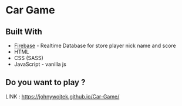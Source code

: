 # Car Game

## Built With

* [Firebase](https://firebase.google.com/) - Realtime Database for store player nick name and score
* HTML
* CSS (SASS)
* JavaScript - vanilla js

## Do you want to play ?

LINK : https://johnywojtek.github.io/Car-Game/


